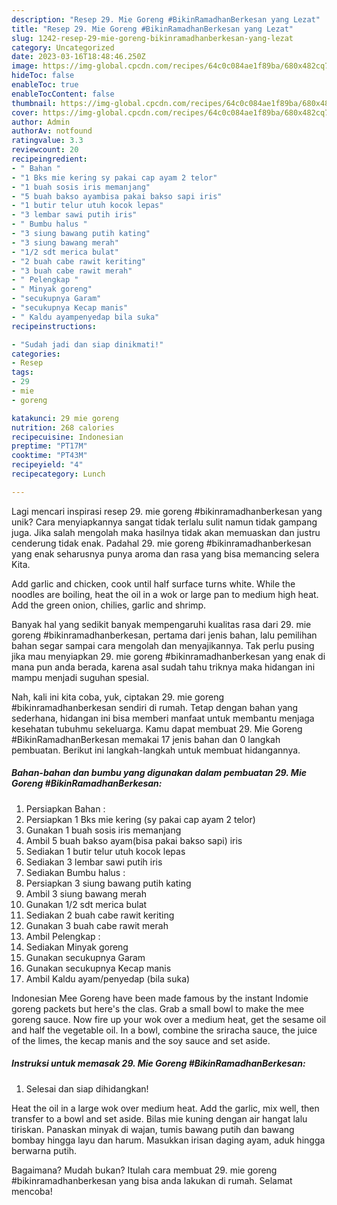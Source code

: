 ```yaml
---
description: "Resep 29. Mie Goreng #BikinRamadhanBerkesan yang Lezat"
title: "Resep 29. Mie Goreng #BikinRamadhanBerkesan yang Lezat"
slug: 1242-resep-29-mie-goreng-bikinramadhanberkesan-yang-lezat
category: Uncategorized
date: 2023-03-16T18:48:46.250Z
image: https://img-global.cpcdn.com/recipes/64c0c084ae1f89ba/680x482cq70/29-mie-goreng-bikinramadhanberkesan-foto-resep-utama.jpg
hideToc: false
enableToc: true
enableTocContent: false
thumbnail: https://img-global.cpcdn.com/recipes/64c0c084ae1f89ba/680x482cq70/29-mie-goreng-bikinramadhanberkesan-foto-resep-utama.jpg
cover: https://img-global.cpcdn.com/recipes/64c0c084ae1f89ba/680x482cq70/29-mie-goreng-bikinramadhanberkesan-foto-resep-utama.jpg
author: Admin
authorAv: notfound
ratingvalue: 3.3
reviewcount: 20
recipeingredient:
- " Bahan "
- "1 Bks mie kering sy pakai cap ayam 2 telor"
- "1 buah sosis iris memanjang"
- "5 buah bakso ayambisa pakai bakso sapi iris"
- "1 butir telur utuh kocok lepas"
- "3 lembar sawi putih iris"
- " Bumbu halus "
- "3 siung bawang putih kating"
- "3 siung bawang merah"
- "1/2 sdt merica bulat"
- "2 buah cabe rawit keriting"
- "3 buah cabe rawit merah"
- " Pelengkap "
- " Minyak goreng"
- "secukupnya Garam"
- "secukupnya Kecap manis"
- " Kaldu ayampenyedap bila suka"
recipeinstructions:

- "Sudah jadi dan siap dinikmati!"
categories:
- Resep
tags:
- 29
- mie
- goreng

katakunci: 29 mie goreng 
nutrition: 268 calories
recipecuisine: Indonesian
preptime: "PT17M"
cooktime: "PT43M"
recipeyield: "4"
recipecategory: Lunch

---
```





Lagi mencari inspirasi resep 29. mie goreng #bikinramadhanberkesan yang unik? Cara menyiapkannya sangat tidak terlalu sulit namun tidak gampang juga. Jika salah mengolah maka hasilnya tidak akan memuaskan dan justru cenderung tidak enak. Padahal 29. mie goreng #bikinramadhanberkesan yang enak seharusnya punya aroma dan rasa yang bisa memancing selera Kita.





Add garlic and chicken, cook until half surface turns white. While the noodles are boiling, heat the oil in a wok or large pan to medium high heat. Add the green onion, chilies, garlic and shrimp.

Banyak hal yang sedikit banyak mempengaruhi kualitas rasa dari 29. mie goreng #bikinramadhanberkesan, pertama dari jenis bahan, lalu pemilihan bahan segar sampai cara mengolah dan menyajikannya. Tak perlu pusing jika mau menyiapkan 29. mie goreng #bikinramadhanberkesan yang enak di mana pun anda berada, karena asal sudah tahu triknya maka hidangan ini mampu menjadi suguhan spesial.






Nah, kali ini kita coba, yuk, ciptakan 29. mie goreng #bikinramadhanberkesan sendiri di rumah. Tetap dengan bahan yang sederhana, hidangan ini bisa memberi manfaat untuk membantu menjaga kesehatan tubuhmu sekeluarga. Kamu dapat membuat 29. Mie Goreng #BikinRamadhanBerkesan memakai 17 jenis bahan dan 0 langkah pembuatan. Berikut ini langkah-langkah untuk membuat hidangannya.

<!--inarticleads1-->

##### Bahan-bahan dan bumbu yang digunakan dalam pembuatan 29. Mie Goreng #BikinRamadhanBerkesan:

1. Persiapkan  Bahan :
1. Persiapkan 1 Bks mie kering (sy pakai cap ayam 2 telor)
1. Gunakan 1 buah sosis iris memanjang
1. Ambil 5 buah bakso ayam(bisa pakai bakso sapi) iris
1. Sediakan 1 butir telur utuh kocok lepas
1. Sediakan 3 lembar sawi putih iris
1. Sediakan  Bumbu halus :
1. Persiapkan 3 siung bawang putih kating
1. Ambil 3 siung bawang merah
1. Gunakan 1/2 sdt merica bulat
1. Sediakan 2 buah cabe rawit keriting
1. Gunakan 3 buah cabe rawit merah
1. Ambil  Pelengkap :
1. Sediakan  Minyak goreng
1. Gunakan secukupnya Garam
1. Gunakan secukupnya Kecap manis
1. Ambil  Kaldu ayam/penyedap (bila suka)


Indonesian Mee Goreng have been made famous by the instant Indomie goreng packets but here&#39;s the clas. Grab a small bowl to make the mee goreng sauce. Now fire up your wok over a medium heat, get the sesame oil and half the vegetable oil. In a bowl, combine the sriracha sauce, the juice of the limes, the kecap manis and the soy sauce and set aside. 

<!--inarticleads2-->

##### Instruksi untuk memasak 29. Mie Goreng #BikinRamadhanBerkesan:


1. Selesai dan siap dihidangkan!

Heat the oil in a large wok over medium heat. Add the garlic, mix well, then transfer to a bowl and set aside. Bilas mie kuning dengan air hangat lalu tiriskan. Panaskan minyak di wajan, tumis bawang putih dan bawang bombay hingga layu dan harum. Masukkan irisan daging ayam, aduk hingga berwarna putih. 

Bagaimana? Mudah bukan? Itulah cara membuat 29. mie goreng #bikinramadhanberkesan yang bisa anda lakukan di rumah. Selamat mencoba!
